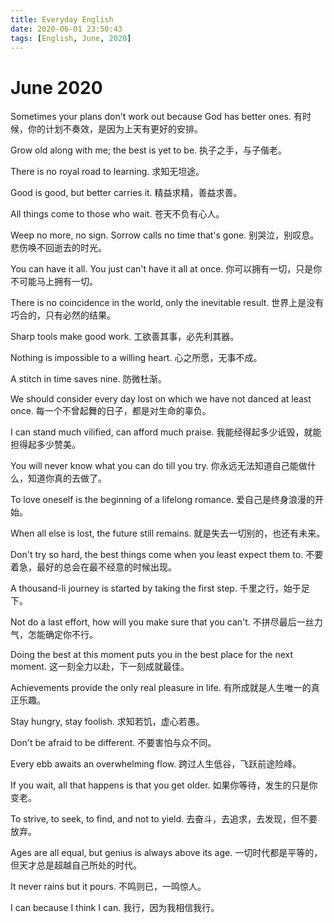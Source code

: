 ```yaml
---
title: Everyday English
date: 2020-06-01 23:50:43
tags: [English, June, 2020]
---
```



# June 2020

Sometimes your plans don't work out because God has better ones.
有时候，你的计划不奏效，是因为上天有更好的安排。

Grow old along with me; the best is yet to be.
执子之手，与子偕老。

There is no royal road to learning.
求知无坦途。

Good is good, but better carries it.
精益求精，善益求善。

All things come to those who wait.
苍天不负有心人。

Weep no more, no sign. Sorrow calls no time that's gone.
别哭泣，别叹息。悲伤唤不回逝去的时光。

You can have it all. You just can't have it all at once.
你可以拥有一切，只是你不可能马上拥有一切。

There is no coincidence in the world, only the inevitable result.
世界上是没有巧合的，只有必然的结果。

Sharp tools make good work.
工欲善其事，必先利其器。

Nothing is impossible to a willing heart.
心之所愿，无事不成。

A stitch in time saves nine.
防微杜渐。

We should consider every day lost on which we have not danced at least once.
每一个不曾起舞的日子，都是对生命的辜负。

I can stand much vilified, can afford much praise.
我能经得起多少诋毁，就能担得起多少赞美。

You will never know what you can do till you try.
你永远无法知道自己能做什么，知道你真的去做了。

To love oneself is the beginning of a lifelong romance.
爱自己是终身浪漫的开始。

When all else is lost, the future still remains.
就是失去一切别的，也还有未来。

Don't try so hard, the best things come when you least expect them to.
不要着急，最好的总会在最不经意的时候出现。

A thousand-li journey is started by taking the first step.
千里之行，始于足下。

Not do a last effort, how will you make sure that you can't.
不拼尽最后一丝力气，怎能确定你不行。

Doing the best at this moment puts you in the best place for the next moment.
这一刻全力以赴，下一刻成就最佳。

Achievements provide the only real pleasure in life.
有所成就是人生唯一的真正乐趣。

Stay hungry, stay foolish.
求知若饥，虚心若愚。

Don't be afraid to be different.
不要害怕与众不同。

Every ebb awaits an overwhelming flow.
跨过人生低谷，飞跃前途险峰。

If you wait, all that happens is that you get older.
如果你等待，发生的只是你变老。

To strive, to seek, to find, and not to yield.
去奋斗，去追求，去发现，但不要放弃。

Ages are all equal, but genius is always above its age.
一切时代都是平等的，但天才总是超越自己所处的时代。

It never rains but it pours.
不鸣则已，一鸣惊人。

I can because I think I can.
我行，因为我相信我行。